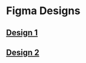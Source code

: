 # Figma Designs

## [Design 1](https://www.figma.com/file/SANOipQqq5lvRRVfrCHnnF/Luxcore-Website-Template-1?type=design&node-id=0%3A1&mode=design&t=nP3JSssZrrMZa3SR-1)

## [Design 2](https://www.figma.com/file/Uqm6jVwZhKACcz6tWkMPyF/Luxcore-Website-Template-2?type=design&node-id=1%3A3&mode=design&t=YCWjwCbCSYMcKfpg-1)